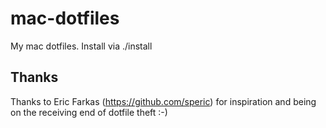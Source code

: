 # mac-dotfiles

My mac dotfiles. Install via ./install

## Thanks

Thanks to Eric Farkas (https://github.com/speric) for inspiration and being on the receiving end of dotfile theft :-)
